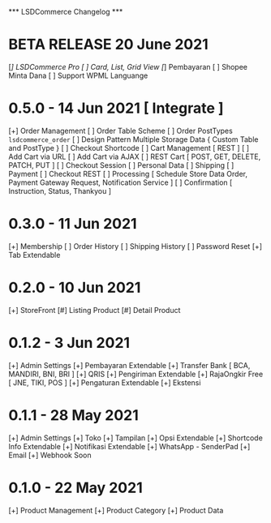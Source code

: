 *** LSDCommerce Changelog ***

# BETA RELEASE 20 June 2021 #

[*] LSDCommerce Pro
  [ ] Card, List, Grid View
[*] Pembayaran
  [ ] Shopee Minta Dana
[ ] Support WPML Languange


# 0.5.0 - 14 Jun 2021 [ Integrate ]
[+] Order Management
  [ ] Order Table Scheme
  [ ] Order PostTypes `lsdcommerce_order`
  [ ] Design Pattern Multiple Storage Data { Custom Table and PostType }
[ ] Checkout Shortcode
  [ ] Cart Management [ REST ]
  [ ] Add Cart via URL
  [ ] Add Cart via AJAX
  [ ] REST Cart [ POST, GET, DELETE, PATCH, PUT ]
  [ ] Checkout Session
  [ ] Personal Data
  [ ] Shipping 
  [ ] Payment
  [ ] Checkout REST
  [ ] Processing [ Schedule Store Data Order, Payment Gateway Request, Notification Service ]
[ ] Confirmation [ Instruction, Status, Thankyou ]

# 0.3.0 - 11 Jun 2021
[+] Membership
  [ ] Order History
  [ ] Shipping History
  [ ] Password Reset
  [+] Tab Extendable

# 0.2.0 - 10 Jun 2021
[+] StoreFront
  [#] Listing Product
  [#] Detail Product
  
# 0.1.2 - 3 Jun 2021
[+] Admin Settings
  [+] Pembayaran Extendable
    [+] Transfer Bank [ BCA, MANDIRI, BNI, BRI ]
    [+] QRIS
  [+] Pengiriman Extendable
    [+] RajaOngkir Free [ JNE, TIKI, POS ]
  [+] Pengaturan Extendable
  [+] Ekstensi

# 0.1.1 - 28 May 2021
[+] Admin Settings
  [+] Toko
  [+] Tampilan
    [+] Opsi Extendable
    [+] Shortcode Info Extendable
  [+] Notifikasi Extendable
    [+] WhatsApp - SenderPad
    [+] Email
    [+] Webhook Soon

# 0.1.0 - 22 May 2021
[+] Product Management
  [+] Product Category
  [+] Product Data